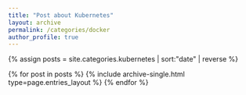 ```yaml
---
title: "Post about Kubernetes"
layout: archive
permalink: /categories/docker
author_profile: true
---
```


{% assign posts = site.categories.kubernetes | sort:"date" | reverse %}

{% for post in posts %}
{% include archive-single.html type=page.entries_layout %}
{% endfor %}
